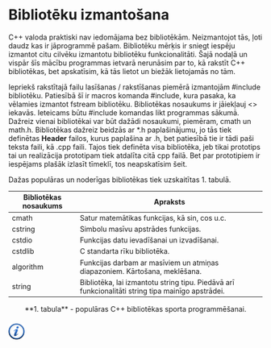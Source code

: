 # Bibliotēku izmantošana

C++ valoda praktiski nav iedomājama bez bibliotēkām. Neizmantojot tās, ļoti daudz kas ir jāprogrammē pašam. Bibliotēku mērķis ir sniegt iespēju izmantot citu cilvēku izmantotu bibliotēku funkcionalitāti. Šajā nodaļā un vispār šīs mācību programmas ietvarā nerunāsim par to, kā rakstīt C++ bibliotēkas, bet apskatīsim, kā tās lietot un biežāk lietojamās no tām.

Iepriekš rakstītajā failu lasīšanas / rakstīšanas piemērā izmantojām #include <fstream> bibliotēku. Patiesībā šī ir macros komanda #include, kura pasaka, ka vēlamies izmantot fstream bibliotēku. Bibliotēkas nosaukums ir jāiekļauj <> iekavās. Ieteicams būtu #include komandas likt programmas sākumā. Dažreiz vienai bibliotēkai var būt dažādi nosaukumi, piemēram, cmath un math.h. Bibliotēkas dažreiz beidzās ar *.h paplašinājumu, jo tās tiek definētas **Header** failos, kurus paplašina ar .h, bet patiesībā tie ir tādi paši teksta faili, kā .cpp faili. Tajos tiek definēta visa bibliotēka, jeb tikai prototips tai un realizācija prototipam tiek atdalīta citā cpp failā. Bet par prototipiem ir iespējams plašāk izlasīt tīmeklī, tos neapskatīsim šeit.

Dažas populāras un noderīgas bibliotēkas tiek uzskaitītas 1. tabulā.

Bibliotēkas nosaukums | Apraksts
---|---
cmath | Satur matemātikas funkcijas, kā sin, cos u.c.
cstring | Simbolu masīvu apstrādes funkcijas.
cstdio | Funkcijas datu ievadīšanai un izvadīšanai.
cstdlib | C standarta rīku bibliotēka.
algorithm | Funkcijas darbam ar masīviem un atmiņas diapazoniem. Kārtošana, meklēšana.
string | Bibliotēka, lai izmantotu string tipu. Piedāvā arī funkcionalitāti string tipa mainīgo apstrādei.


<center>
**1. tabula** - populāras C++ bibliotēkas sporta programmēšanai.
</center>

<a href="http://www.cplusplus.com/reference/" target="_blank">![Vairāk informācija](/media/theory/information.png)</a>